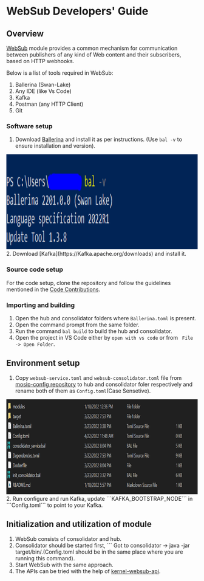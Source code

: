 # WebSub Developers' Guide

## Overview
[WebSub](https://docs.mosip.io/1.2.0/modules/websub) module provides a common mechanism for communication between publishers of any kind of Web content and their subscribers, based on HTTP webhooks.


Below is a list of tools required in WebSub:

1. Ballerina (Swan-Lake)
2. Any IDE (like Vs Code)
3. Kafka
4. Postman (any HTTP Client)
5. Git


### Software setup

1. Download [Ballerina](https://ballerina.io/downloads/) and install it as per instructions. (Use ```bal -v``` to ensure installation and version).
<img src="_images/websub-version-check.png" width="550" height="250">
2. Download [Kafka](https://Kafka.apache.org/downloads) and install it.

### Source code setup

For the code setup, clone the repository and follow the guidelines mentioned in the [Code Contributions](https://docs.mosip.io/1.2.0/community/code-contributions).

### Importing and building

1. Open the hub and consolidator folders where `Ballerina.toml` is present.
2. Open the command prompt from the same folder.
3. Run the command `bal build` to build the hub and consolidator.
4. Open the project in VS Code either by ```open with vs code``` or from  ``` File -> Open Folder```.

## Environment setup

1. Copy ```websub-service.toml``` and ```websub-consolidator.toml``` file from [mosip-config repository](https://github.com/mosip/mosip-config) to hub and consolidator foler respectively and rename both of them as ```Config.toml```(Case Sensetive).
<img src="_images/websub-config-file-placement.png" width="550" height="250">
2. Run configure and run Kafka, update ```KAFKA_BOOTSTRAP_NODE``` in ```Config.toml``` to point to your Kafka.

## Initialization and utilization of module

1. WebSub consists of consolidator and hub.
2. Consolidator should be started first, ``` Got to consolidator -> java -jar target/bin/<Jarname>.(Config.toml should be in the same place where you are running this command).
3. Start WebSub with the same approach.
4. The APIs can be tried with the help of [kernel-websub-api](https://github.com/mosip/commons/tree/release-1.2.0/kernel/kernel-websubclient-api).
